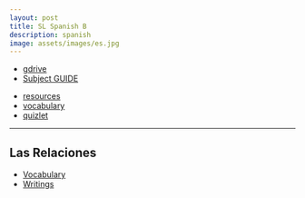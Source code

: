 ```yaml
---
layout: post
title: SL Spanish B
description: spanish
image: assets/images/es.jpg
---
```

<ul class="actions fit">
    <li><a href="https://drive.google.com/drive/u/0/folders/1NN66F3Vtt4qcFzQMgKEjUxoc3-eHoF4J" class="button special fit">gdrive</a></li>
    <li><a href="https://ibpublishing.ibo.org/live-exist/rest/app/pub.xql?doc=d_2_ablan_gui_1102_2_e&part=2&chapter=1" class="button fit">Subject GUIDE</a></li>
</ul>
<ul class="actions fit">
<li>
<a href="https://docs.google.com/document/d/1Btg7TpmfrsEdGOLqDu8d-Z0STv6ULBfUmLXx69XEYu8/edit" class="button special fit">resources</a>
</li>
<li><a href="https://docs.google.com/spreadsheets/d/1Vct24EXG_IlkJWZo2ykFHdhmNnRj8T5605139uSeWgs/edit" class="button fit">vocabulary</a></li><li><a href="https://quizlet.com/jeanwjy/folders/ibspansl/sets" class="button special fit">quizlet</a></li></ul>
<hr class="major" />
<div class="row">
	<div class="6u 12u$(small)">
<h2 id="rel">Las Relaciones</h2>
	    <ul>
	        <li><a href="/ibrepository/relacionesvocab">Vocabulary</a></li>
	        <li><a href="/ibrepository/relacioneswriting">Writings</a></li>
	    </ul></div>
	<div class="6u 12u$(small)">
<ul class="actions fit">
</div>